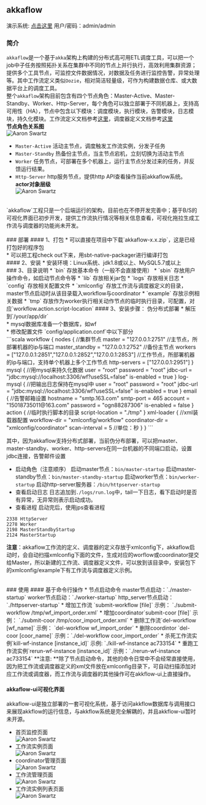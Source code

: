 ## akkaflow
演示系统: [点击这里](http://47.93.186.236:8080/akkaflow-ui/home/login)  用户/密码：admin/admin
### 简介
`akkaflow`是一个基于`akka`架构上构建的分布式高可用ETL调度工具，可以把一个job中子任务按照拓扑关系在集群中不同的节点上并行执行，高效利用集群资源；提供多个工具节点，可监控文件数据情况，对数据及任务进行监控告警，异常处理等。其中工作流定义类似`Oozie`，相对简洁轻量级，可作为构建数据仓库、或大数据平台上的调度工具。</br>
整个`akkaflow`架构目前包含有四个节点角色：Master-Active、Master-Standby、Worker、Http-Server，每个角色可以独立部署于不同机器上，支持高可用性（HA），节点中包含以下模块：调度模块，执行模块，告警模块，日志模块，持久化模块。工作流定义文档参考[这里](https://github.com/Kent7306/akkaflow/blob/master/workflow_definition.md)，调度器定义文档参考[这里](https://github.com/Kent7306/akkaflow/blob/master/coordinator_definition.md)</br>
**节点角色关系图**</br>
![Aaron Swartz](https://raw.githubusercontent.com/Kent7306/akkaflow/master/resources/img/%E8%8A%82%E7%82%B9%E8%A7%92%E8%89%B2%E5%85%B3%E7%B3%BB%E5%9B%BE.png)
</br>

* `Master-Active` 活动主节点，调度触发工作流实例，分发子任务
* `Master-Standby` 热备份主节点，当主节点宕机，立刻切换为活动主节点
* `Worker` 任务节点，可部署在多个机器上，运行主节点分发过来的任务，并反馈运行结果。
* `Http-Server` http服务节点，提供http API查看操作当前akkaflow系统。
**actor对象层级**</br>
![Aaron Swartz](https://raw.githubusercontent.com/Kent7306/akkaflow/master/resources/img/actor%E5%B1%82%E6%AC%A1%E5%85%B3%E7%B3%BB%E5%9B%BE.png)
</br>
`akkaflow`工程只是一个后端运行的架构，目前也在不停开发完善中；基于B/S的可视化界面已初步开发，提供工作流执行情况等相关信息查看，可视化拖拉生成工作流与调度器的功能尚未开发。</br>
</br>
### 部署
#### 1、打包
* 可以直接在项目中下载`akkaflow-x.x.zip`，这是已经打包好的程序包</br>
* 可以把工程check out下来，用sbt-native-packager进行编译打包</br>
#### 2、安装
* 安装环境：Linux系统、jdk1.8或以上、MySQL5.7或以上</br>
### 3、目录说明
* `bin` 存放基本命令（一般不会直接使用）
* `sbin` 存放用户操作命令，如启动节点命令等
* `lib` 存放相关jar包
* `logs` 存放相关日志
* `config` 存放相关配置文件
* `xmlconfig` 存放工作流与调度器定义的目录，master节点启动时从该目录载入workflow与coordinator
* `example` 存放示例相关数据
* `tmp` 存放作为worker执行相关动作节点的临时执行目录，可配置，对应`workflow.action.script-location`
#### 3、安装步骤：
伪分布式部署
* 解压到`/your/app/dir`</br>
* mysql数据库准备一个数据库，如wf</br>
* 修改配置文件 `config/application.conf`中以下部分</br>
```scala
workflow {
  nodes {   //集群节点
      master = "127.0.0.1:2751"    //主节点，所部署机器的ip与端口
    master_standby = "127.0.0.1:2752"  //备份主节点
  	workers = ["127.0.0.1:2851","127.0.0.1:2852","127.0.0.1:2853"]   //工作节点，所部署机器的ip与端口，支持单个机器上多个工作节点
  	http-servers = ["127.0.0.1:2951"]
  }
  mysql {   //用mysql来持久化数据
  	user = "root"
  	password = "root"
  	jdbc-url = "jdbc:mysql://localhost:3306/wf?useSSL=false"
  	is-enabled = true
  }
  log-mysql {   //把输出日志保持在mysql中
    user = "root"
  	password = "root"
  	jdbc-url = "jdbc:mysql://localhost:3306/wf?useSSL=false"
  	is-enabled = true
  }
  email {	//告警邮箱设置
  	hostname = "smtp.163.com"
  	smtp-port = 465
  	account = "15018735011@163.com"
  	password = "ogn88287306"
  	is-enabled = false
  }
  action {	//临时执行脚本的目录
  	script-location = "./tmp"
  }
  xml-loader {	//xml装载器配置
  	workflow-dir = "xmlconfig/workflow"
  	coordinator-dir = "xmlconfig/coordinator"
  	scan-interval = 5   //单位：秒
  }
}
```

其中，因为akkaflow支持分布式部署，当前伪分布部署，可以把master、master-standby、worker、http-servers在同一台机器的不同端口启动，设置jdbc连接，告警邮件设置
* 启动角色（注意顺序）
启动master节点：`bin/master-startup`
启动master-standby节点：`bin/master-standby-startup`
启动worker节点：`bin/worker-startup`
启动http-server服务器：`/bin/httpserver-startup`
* 查看启动日志
日志追加到`./logs/run.log`中，tail一下日志，看下启动时是否有异常，无异常则表示启动成功。
* 查看进程
启动完后，使用jps查看进程
```
2338 HttpServer
2278 Worker
2198 MasterStandbyStartup
2124 MasterStartup
```

**注意**：akkaflow工作流的定义、调度器的定义存放于xmlconfig下，akkaflow启动时，会自动扫描xmlconfig下面的文件，生成对应的worflow或coordinator提交给Master，所以新建的工作流、调度器定义文件，可以放到该目录中，安装包下的xmlconfig/example下有工作流与调度器定义示例。

</br>
### 使用
#### 基于命令行操作
* 节点启动命令
 master节点启动：`./master-startup`
 worker节点启动：`./worker-startup`
 http_server节点启动：`./httpserver-startup`
* 增加工作流 `submit-workflow [file]`
示例： `./submit-workflow /tmp/wf_import_order.xml`
* 增加coordinator`submit-coor [file]`
示例： `./submit-coor /tmp/coor_import_order.xml`
* 删除工作流`del-workflow [wf_name]`
示例： `del-workflow wf_import_order`
* 删除coordintor `del-coor [coor_name]`
示例：`./del-workflow coor_import_order`
* 杀死工作流实例`kill-wf-instance [instance_id]`
示例: `./kill-wf-instance ac733154`
* 重跑工作流实例`rerun-wf-instance [instance_id]`
示例：`./rerun-wf-instance ac733154`
**注意: **除了节点启动命令，其他的命令日常中不会经常直接使用，因为把工作流或调度器定义的xml文件放在xmlconfig目录下，可自动扫描添加对应工作流或调度器，而工作流与调度器的其他操作可在akkflow-ui上直接操作。

#### akkaflow-ui可视化界面
akkaflow-ui是独立部署的一套可视化系统，基于访问akkflow数据库与调用接口来展现akkflow的运行信息，与akkflow系统是完全解耦的，并且akkflow-ui暂时未开源。</br>
* 首页监控页面</br>
![Aaron Swartz](https://raw.githubusercontent.com/Kent7306/akkaflow/master/resources/img/%E9%A6%96%E9%A1%B5%E7%9B%91%E6%8E%A7.png)
* 工作流实例页面</br>
![Aaron Swartz](https://raw.githubusercontent.com/Kent7306/akkaflow/master/resources/img/%E5%B7%A5%E4%BD%9C%E6%B5%81%E5%AE%9E%E4%BE%8B%E9%A1%B5%E9%9D%A2.png)
* coordinator管理页面</br>
![Aaron Swartz](https://raw.githubusercontent.com/Kent7306/akkaflow/master/resources/img/%E8%B0%83%E5%BA%A6%E5%99%A8%E7%AE%A1%E7%90%86%E9%A1%B5%E9%9D%A2.png)
* 工作流管理页面</br>
![Aaron Swartz](https://raw.githubusercontent.com/Kent7306/akkaflow/master/resources/img/%E5%B7%A5%E4%BD%9C%E6%B5%81%E7%AE%A1%E7%90%86%E9%A1%B5%E9%9D%A2.png)
* 工作流实例列表页面</br>
![Aaron Swartz](https://raw.githubusercontent.com/Kent7306/akkaflow/master/resources/img/%E5%B7%A5%E4%BD%9C%E6%B5%81%E6%9F%A5%E8%AF%A2%E5%88%97%E8%A1%A8.png)
</br>


